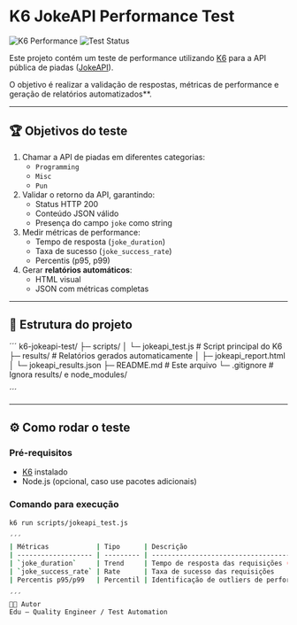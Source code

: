 # K6 JokeAPI Performance Test

![K6 Performance](https://img.shields.io/badge/K6-Performance-blue)
![Test Status](https://img.shields.io/badge/Test-Passed-brightgreen)

Este projeto contém um teste de performance utilizando [K6](https://k6.io/) para a API pública de piadas ([JokeAPI](https://v2.jokeapi.dev/)).

O objetivo é realizar a validação de respostas, métricas de performance e geração de relatórios automatizados\*\*.

---

## 🏆 Objetivos do teste

1. Chamar a API de piadas em diferentes categorias:
   - `Programming`
   - `Misc`
   - `Pun`
2. Validar o retorno da API, garantindo:
   - Status HTTP 200
   - Conteúdo JSON válido
   - Presença do campo `joke` como string
3. Medir métricas de performance:
   - Tempo de resposta (`joke_duration`)
   - Taxa de sucesso (`joke_success_rate`)
   - Percentis (p95, p99)
4. Gerar **relatórios automáticos**:
   - HTML visual
   - JSON com métricas completas

---

## 📁 Estrutura do projeto

´´´
k6-jokeapi-test/
├─ scripts/
│ └─ jokeapi_test.js # Script principal do K6
├─ results/ # Relatórios gerados automaticamente
│ ├─ jokeapi_report.html
│ └─ jokeapi_results.json
├─ README.md # Este arquivo
└─ .gitignore # Ignora results/ e node_modules/

´´´

---

## ⚙️ Como rodar o teste

### Pré-requisitos

- [K6](https://k6.io/docs/getting-started/installation/) instalado
- Node.js (opcional, caso use pacotes adicionais)

### Comando para execução

```bash
k6 run scripts/jokeapi_test.js

´´´
| Métricas            | Tipo      | Descrição                                |
| ------------------- | --------- | ---------------------------------------- |
| `joke_duration`     | Trend     | Tempo de resposta das requisições (ms)   |
| `joke_success_rate` | Rate      | Taxa de sucesso das requisições          |
| Percentis p95/p99   | Percentil | Identificação de outliers de performance |

´´´
👨‍💻 Autor
Edu – Quality Engineer / Test Automation

```
